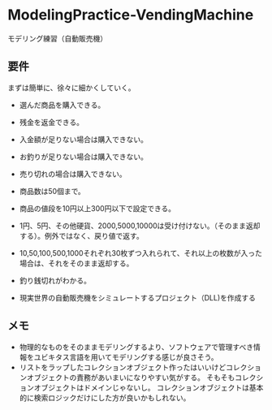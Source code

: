 # ModelingPractice-VendingMachine

モデリング練習（自動販売機）



## 要件

まずは簡単に、徐々に細かくしていく。



* 選んだ商品を購入できる。
* 残金を返金できる。
* 入金額が足りない場合は購入できない。
* お釣りが足りない場合は購入できない。
* 売り切れの場合は購入できない。
* 商品数は50個まで。

* 商品の値段を10円以上300円以下で設定できる。
* 1円、5円、その他硬貨、2000,5000,10000は受け付けない。（そのまま返却する）。例外ではなく、戻り値で返す。
* 10,50,100,500,1000それぞれ30枚ずつ入れられて、それ以上の枚数が入った場合は、それをそのまま返却する。
* 釣り銭切れがわかる。
* 現実世界の自動販売機をシミュレートするプロジェクト（DLL)を作成する


## メモ
* 物理的なものをそのままモデリングするより、ソフトウェアで管理すべき情報をユビキタス言語を用いてモデリングする感じが良さそう。
* リストをラップしたコレクションオブジェクト作ったはいいけどコレクションオブジェクトの責務があいまいになりやすい気がする。
  そもそもコレクションオブジェクトはドメインじゃないし。
  コレクションオブジェクトは基本的に検索ロジックだけにした方が良いかもしれない。
